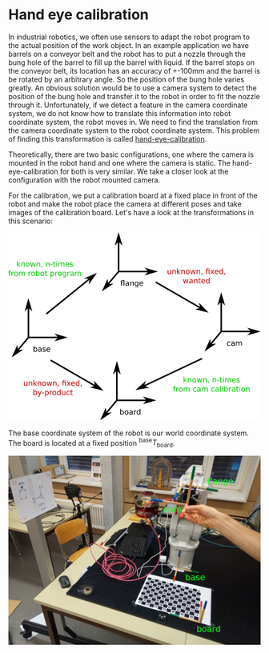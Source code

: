 # Hand eye calibration

In industrial robotics, we often use sensors to adapt the robot program to the actual position of the work object. In an example application we have barrels on a conveyor belt and the robot has to put a nozzle through the bung hole of the barrel to fill up the barrel with liquid. If the barrel stops on the conveyor belt, its location has an accuracy of +-100mm and the barrel is be rotated by an arbitrary angle. So the position of the bung hole varies greatly. An obvious solution would be to use a camera system to detect the position of the bung hole and transfer it to the robot in order to fit the nozzle through it. Unfortunately, if we detect a feature in the camera coordinate system, we do not know how to translate this information into robot coordinate system, the robot moves in. We need to find the translation from the camera coordinate system to the robot coordinate system. This problem of finding this transformation is called [hand-eye-calibration](https://en.wikipedia.org/wiki/Hand_eye_calibration_problem).

Theoretically, there are two basic configurations, one where the camera is mounted in the robot hand and one where the camera is static. The hand-eye-calibration for both is very similar. We take a closer look at the configuration with the robot mounted camera.

For the calibration, we put a calibration board at a fixed place in front of the robot and make the robot place the camera at different poses and take images of the calibration board. Let's have a look at the transformations in this scenario:

![](images/cam_mobile.png)

The base coordinate system of the robot is our world coordinate system. The board is located at a fixed position $`{}^\text{base}T_\text{board}`$.

![](images/setup.jpg)
